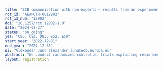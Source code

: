 ```yaml
---
title: "ECB communication with non-experts – results from an experiment"
rct_id: "AEARCTR-0012902"
rct_id_num: "12902"
doi: "10.1257/rct.12902-1.0"
date: "2024-01-27"
status: "on_going"
jel: "C83, C93, D83, E52, E58"
start_year: "2022-12-01"
end_year: "2024-12-30"
pi: "Alexander Jung alexander.jung@ecb.europa.eu"
abstract: "We conduct randomized controlled trials exploiting responses from ECB visitors to examine whether ECB communication at press conferences potentially improves households’ monetary literacy and is causal for macroeconomic expectations of non-experts."
layout: registration
---
```


